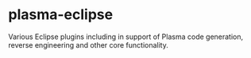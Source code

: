 plasma-eclipse
==============

Various Eclipse plugins including in support of Plasma code generation, reverse engineering and other core functionality. 
